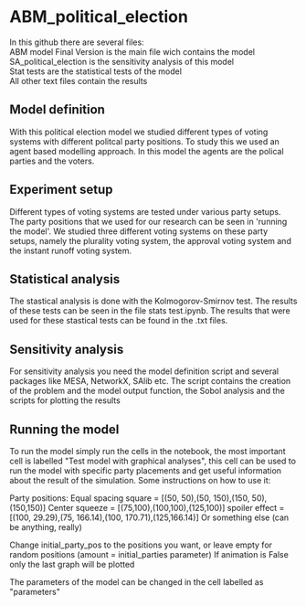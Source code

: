# ABM_political_election
In this github there are several files: <br/>
ABM model Final Version is the main file wich contains the model <br/>
SA_political_election is the sensitivity analysis of this model <br/>
Stat tests are the statistical tests of the model <br/>
All other text files contain the results <br/>

## Model definition
With this political election model we studied different types of voting systems with different politcal party positions. To study this we used an agent based modelling approach. In this model the agents are the polical parties and the voters.

## Experiment setup
Different types of voting systems are tested under various party setups. The party positions that we used for our research can be seen in 'running the model'. We studied three different voting systems on these party setups, namely the plurality voting system, the approval voting system and the instant runoff voting system.

## Statistical analysis
The stastical analysis is done with the Kolmogorov-Smirnov test. The results of these tests can be seen in the file stats test.ipynb. The results that were used for these stastical tests can be found in the .txt files.

## Sensitivity analysis

For sensitivity analysis you need the model definition script and several packages like MESA, NetworkX, SAlib etc. The script contains the creation of the problem and the model output function, the Sobol analysis and the scripts for plotting the results

## Running the model
To run the model simply run the cells in the notebook, the most important cell is labelled "Test model with graphical analyses", this cell can be used to run the model with specific party placements and get useful information about the result of the simulation. Some instructions on how to use it:

Party positions:
Equal spacing square = [(50, 50),(50, 150),(150, 50),(150,150)]
Center squeeze = [(75,100),(100,100),(125,100)]
spoiler effect = [(100, 29.29),(75, 166.14),(100, 170.71),(125,166.14)]
Or something else (can be anything, really)

Change initial_party_pos to the positions you want, or leave empty for random positions (amount = initial_parties parameter)
If animation is False only the last graph will be plotted

The parameters of the model can be changed in the cell labelled as "parameters"
